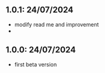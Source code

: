 ## 1.0.1: 24/07/2024

- modify read me and improvement
- 
## 1.0.0: 24/07/2024

- first beta version